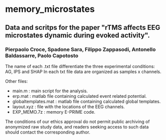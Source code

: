 # memory_microstates

## Data and scritps for the paper "rTMS affects EEG microstates dynamic during evoked activity".
### Pierpaolo Croce, Spadone Sara, Filippo Zappasodi, Antonello Baldassarre, Paolo Capotosto

The name of each .txt file differentiate the three experimental conditions: AG, IPS and SHAP
In each txt file data are organized as samples x channels.

Other files:

- main.m : main script for the analysis.
- erp.mat : matlab file containing calculated event related potential.
- globaltemplates.mat : matlab file containing calculated global templates.
- layout.xyz : file with the locations of the EEG channels.
- EXP_MEMO.7z : memory E-PRIME code.

The conditions of our ethics approval do not permit public archiving of anonymized raw study data, and readers seeking access to such data should contact the corresponding author. 
